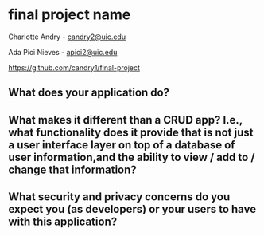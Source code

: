 # __final project name__

Charlotte Andry - candry2@uic.edu

Ada Pici Nieves - apici2@uic.edu

https://github.com/candry1/final-project

## What does your application do?

## What makes it different than a CRUD app? I.e., what functionality does it provide that is not just a user interface layer on top of a database of user information,and the ability to view / add to / change that information?

## What security and privacy concerns do you expect you (as developers) or your users to have with this application?
